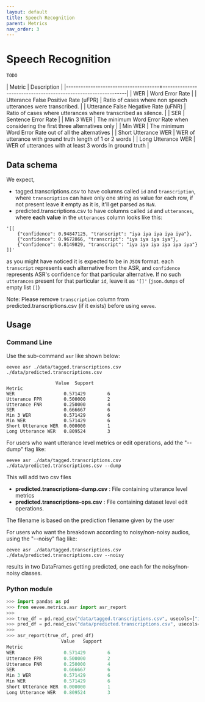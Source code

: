 ```yaml
---
layout: default
title: Speech Recognition
parent: Metrics
nav_order: 3
---
```


# Speech Recognition

`TODO`

| Metric | Description |
|--------------------------------------+---------------------------------------------------------------|
| WER | Word Error Rate |
| Utterance False Positive Rate (uFPR) | Ratio of cases where non speech utterances were transcribed. |
| Utterance False Negative Rate (uFNR) | Ratio of cases where utterances where transcribed as silence. |
| SER | Sentence Error Rate |
| Min 3 WER | The minimum Word Error Rate when considering the first three alternatives only |
| Min WER | The minimum Word Error Rate out of all the alternatives |
| Short Utterance WER | WER of utterance with ground truth length of 1 or 2 words |
| Long Utterance WER | WER of utterances with at least 3 words in ground truth |

## Data schema

We expect,

- tagged.transcriptions.csv to have columns called `id` and `transcription`, where `transcription` can have only one string as value for each row, if not present leave it empty as it is, it'll get parsed as `NaN`.
- predicted.transcriptions.csv to have columns called `id` and `utterances`, where **each value** in the `utterances` column looks like this:

```
'[[
    {"confidence": 0.94847125, "transcript": "iya iya iya iya iya"},
    {"confidence": 0.9672866, "transcript": "iya iya iya iya"},
    {"confidence": 0.8149829, "transcript": "iya iya iya iya iya iya"}
]]'
```

as you might have noticed it is expected to be in `JSON` format. each `transcript` represents each alternative from the ASR, and `confidence` represents ASR's confidence for that particular alternative. If no such `utterances` present for that particular `id`, leave it as `'[]'` (`json.dumps` of empty list `[]`)

Note: Please remove `transcription` column from predicted.transcriptions.csv (if it exists) before using `eevee`.

## Usage

### Command Line

Use the sub-command `asr` like shown below:

```shell
eevee asr ./data/tagged.transcriptions.csv ./data/predicted.transcriptions.csv
```

```
                  Value  Support
Metric
WER                  0.571429        6
Utterance FPR        0.500000        2
Utterance FNR        0.250000        4
SER                  0.666667        6
Min 3 WER            0.571429        6
Min WER              0.571429        6
Short Utterance WER  0.000000        1
Long Utterance WER   0.809524        3

```

For users who want utterance level metrics or edit operations, add the "--dump" flag like:

```shell
eevee asr ./data/tagged.transcriptions.csv ./data/predicted.transcriptions.csv --dump
```

This will add two csv files

- **predicted.transcriptions-dump.csv** : File containing utterance level metrics
- **predicted.transcriptions-ops.csv** : File containing dataset level edit operations.

The filename is based on the prediction filename given by the user

For users who want the breakdown according to noisy/non-noisy audios, using the "--noisy" flag like:

```shell
eevee asr ./data/tagged.transcriptions.csv ./data/predicted.transcriptions.csv --noisy
```

results in two DataFrames getting predicted, one each for the noisy/non-noisy classes.

### Python module

```python
>>> import pandas as pd
>>> from eevee.metrics.asr import asr_report
>>>
>>> true_df = pd.read_csv("data/tagged.transcriptions.csv", usecols=["id", "transcription"])
>>> pred_df = pd.read_csv("data/predicted.transcriptions.csv", usecols=["id", "utterances"])
>>>
>>> asr_report(true_df, pred_df)
                    Value   Support
Metric
WER                  0.571429        6
Utterance FPR        0.500000        2
Utterance FNR        0.250000        4
SER                  0.666667        6
Min 3 WER            0.571429        6
Min WER              0.571429        6
Short Utterance WER  0.000000        1
Long Utterance WER   0.809524        3

```

